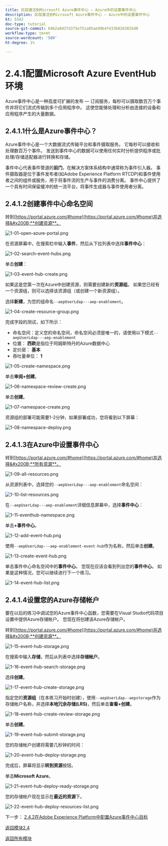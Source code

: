 ```yaml
---
title: 区段激活到Microsoft Azure事件中心 — Azure中的设置事件中心
description: 区段激活到Microsoft Azure事件中心 — Azure中的设置事件中心
kt: 5342
doc-type: tutorial
source-git-commit: 6962a0d37d375e751a05ae99b4f433b0283835d0
workflow-type: tm+mt
source-wordcount: '589'
ht-degree: 1%

---
```


# 2.4.1配置Microsoft Azure EventHub环境

Azure事件中心是一种高度可扩展的发布 — 订阅服务，每秒可以摄取数百万个事件并将它们流式传输到多个应用程序中。 这使您能够处理和分析由连接的设备和应用程序产生的大量数据。

## 2.4.1.1什么是Azure事件中心？

Azure事件中心是一个大数据流式传输平台和事件摄取服务。 它每秒可以接收和处理数百万个事件。 发送到事件中心的数据可以使用任何实时分析提供程序或批处理/存储适配器进行转换和存储。

事件中心代表事件管道的&#x200B;**前门**，在解决方案体系结构中通常称为事件引入器。 事件摄取器是位于事件发布者(如Adobe Experience Platform RTCDP)和事件使用者之间的组件或服务，用于将事件流的生产与事件的消费分离。 事件中心提供了一个具有时间保留缓冲的统一流平台，将事件生成器与事件使用者分离。

## 2.4.1.2创建事件中心命名空间

转到[https://portal.azure.com/#home](https://portal.azure.com/#home)并选择&#x200B;**创建资源**。

![1-01-open-azure-portal.png](./images/1-01-open-azure-portal.png)

在资源屏幕中，在搜索栏中输入&#x200B;**事件**，然后从下拉列表中选择&#x200B;**事件中心**：

![1-02-search-event-hubs.png](./images/1-02-search-event-hubs.png)

单击&#x200B;**创建**：

![1-03-event-hub-create.png](./images/1-03-event-hub-create.png)

如果这是您第一次在Azure中创建资源，则需要创建新的&#x200B;**资源组**。 如果您已经有一个资源组，则可以选择该资源组（或创建一个新资源组）。

选择&#x200B;**新建**，为您的组命名`--aepUserLdap---aep-enablement`。

![1-04-create-resource-group.png](./images/1-04-create-resource-group.png)

完成字段的测试，如下所示：

- 命名空间：定义您的命名空间，命名空间必须是唯一的，请使用以下模式`--aepUserLdap---aep-enablement`
- 位置： **西欧**&#x200B;是指位于阿姆斯特丹的Azure数据中心
- 定价层： **基本**
- 吞吐量单位： **1**

![1-05-create-namespace.png](./images/1-05-create-namespace.png)

单击&#x200B;**审阅+创建**。

![1-06-namespace-review-create.png](./images/1-06-namespace-review-create.png)

单击&#x200B;**创建**。

![1-07-namespace-create.png](./images/1-07-namespace-create.png)

资源组的部署可能需要1-2分钟，如果部署成功，您将看到以下屏幕：

![1-08-namespace-deploy.png](./images/1-08-namespace-deploy.png)

## 2.4.1.3在Azure中设置事件中心

转到[https://portal.azure.com/#home](https://portal.azure.com/#home)并选择&#x200B;**所有资源**。

![1-09-all-resources.png](./images/1-09-all-resources.png)

从资源列表中，选择您的`--aepUserLdap---aep-enablement`命名空间：

![1-10-list-resources.png](./images/1-10-list-resources.png)

在`--aepUserLdap---aep-enablement`详细信息屏幕中，选择&#x200B;**事件中心**：

![1-11-eventhub-namespace.png](./images/1-11-eventhub-namespace.png)

单击&#x200B;**+事件中心**。

![1-12-add-event-hub.png](./images/1-12-add-event-hub.png)

使用`--aepUserLdap---aep-enablement-event-hub`作为名称，然后单击&#x200B;**创建**。

![1-13-create-event-hub.png](./images/1-13-create-event-hub.png)

单击事件中心命名空间中的&#x200B;**事件中心**。 您现在应该会看到列出您的&#x200B;**事件中心**。 如果是这种情况，您可以继续进行下一个练习。

![1-14-event-hub-list.png](./images/1-14-event-hub-list.png)

## 2.4.1.4设置您的Azure存储帐户

要在以后的练习中调试您的Azure事件中心函数，您需要在Visual Studio代码项目设置中提供Azure存储帐户。 您现在将创建该Azure存储帐户。

转到[https://portal.azure.com/#home](https://portal.azure.com/#home)并选择&#x200B;**创建资源**。

![1-15-event-hub-storage.png](./images/1-15-event-hub-storage.png)

在搜索中输入&#x200B;**存储**，然后从列表中选择&#x200B;**存储帐户**。

![1-16-event-hub-search-storage.png](./images/1-16-event-hub-search-storage.png)

选择&#x200B;**创建**。

![1-17-event-hub-create-storage.png](./images/1-17-event-hub-create-storage.png)

指定您的&#x200B;**资源组**（在本练习开始时创建），使用`--aepUserLdap--aepstorage`作为存储帐户名称，并选择&#x200B;**本地冗余存储(LRS)**，然后单击&#x200B;**查看+创建**。

![1-18-event-hub-create-review-storage.png](./images/1-18-event-hub-create-review-storage.png)

单击&#x200B;**创建**。

![1-19-event-hub-submit-storage.png](./images/1-19-event-hub-submit-storage.png)

您的存储帐户创建将需要几秒钟的时间：

![1-20-event-hub-deploy-storage.png](./images/1-20-event-hub-deploy-storage.png)

完成后，屏幕将显示&#x200B;**转到资源**&#x200B;按钮。

单击&#x200B;**Microsoft Azure**。

![1-21-event-hub-deploy-ready-storage.png](./images/1-21-event-hub-deploy-ready-storage.png)

您的存储帐户现在显示在&#x200B;**最近的资源**&#x200B;下。

![1-22-event-hub-deploy-resources-list.png](./images/1-22-event-hub-deploy-resources-list.png)

下一步： [2.4.2在Adobe Experience Platform中配置Azure事件中心目标](./ex2.md)

[返回模块2.4](./segment-activation-microsoft-azure-eventhub.md)

[返回所有模块](./../../../overview.md)
